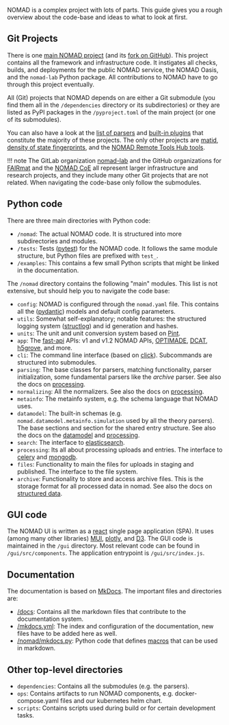 NOMAD is a complex project with lots of parts. This guide gives you a rough overview
about the code-base and ideas to what to look at first.

## Git Projects

There is one [main NOMAD project](https://gitlab.mpcdf.mpg.de/nomad-lab/nomad-FAIR)
(and its [fork on GitHub](https://github.com/nomad-coe/nomad)). This project contains
all the framework and infrastructure code. It instigates all checks, builds, and deployments
for the public NOMAD service, the NOMAD Oasis, and the `nomad-lab` Python package. All
contributions to NOMAD have to go through this project eventually.

All (Git) projects that NOMAD depends on are either a Git submodule (you find
them all in the `/dependencies` directory or its subdirectories) or they are
listed as PyPI packages in the `/pyproject.toml` of the main project (or one of its
submodules).

You can also have a look at the [list of parsers](../reference/parsers.md) and [built-in plugins](../reference/plugins.md)
that constitute the majority of these projects. The only other projects are
[matid](https://github.com/SINGROUP/matid), [density of state fingerprints](https://gitlab.mpcdf.mpg.de/nomad-lab/nomad-dos-fingerprints), and the [NOMAD Remote Tools Hub tools](https://gitlab.mpcdf.mpg.de/nomad-lab/nomad-remote-tools-hub).

!!! note
    The GitLab organization [nomad-lab](https://gitlab.mpcdf.mpg.de/nomad-lab) and the GitHub organizations for [FAIRmat](https://github.com/fairmat-nfdi) and
    the [NOMAD CoE](https://github.com/nomad-coe) all represent larger infrastructure and research projects, and
    they include many other Git projects that are not related. When navigating the
    code-base only follow the submodules.

## Python code

There are three main directories with Python code:

- `/nomad`: The actual NOMAD code. It is structured into more subdirectories and modules.
- `/tests`: Tests ([pytest](https://docs.pytest.org)) for the NOMAD code. It follows the same module structure, but Python files
are prefixed with `test_`.
- `/examples`: This contains a few small Python scripts that might be linked in the documentation.

The `/nomad` directory contains the following "main" modules. This list is not extensive, but
should help you to navigate the code base:

- `config`: NOMAD is configured through the `nomad.yaml` file. This contains all the ([pydantic](https://docs.pydantic.dev/)) models and default config parameters.
- `utils`: Somewhat self-explanatory; notable features: the structured logging system ([structlog](https://www.structlog.org/)) and id generation and hashes.
- `units`: The unit and unit conversion system based on [Pint](https://pint.readthedocs.io).
- `app`: The [fast-api](https://fastapi.tiangolo.com/) APIs: v1 and v1.2 NOMAD APIs, [OPTIMADE](https://www.optimade.org/), [DCAT](https://www.w3.org/TR/vocab-dcat-2/), [h5grove](https://github.com/silx-kit/h5grove), and more.
- `cli`: The command line interface (based on [click](https://click.palletsprojects.com)). Subcommands are structured into submodules.
- `parsing`: The base classes for parsers, matching functionality, parser initialization, some fundamental parsers like the *archive* parser. See also the docs on [processing](../learn/basics.md#parsing).
- `normalizing`: All the normalizers. See also the docs on [processing](../learn/basics.md#normalizing).
- `metainfo`: The metainfo system, e.g. the schema language that NOMAD uses.
- `datamodel`: The built-in schemas (e.g. `nomad.datamodel.metainfo.simulation` used by all the theory parsers). The base sections and section for the shared entry structure. See also the docs on the [datamodel](../learn/data.md) and [processing](../learn/basics.md).
- `search`: The interface to [elasticsearch](https://www.elastic.co/guide/en/enterprise-search/current/start.html).
- `processing`: Its all about processing uploads and entries. The interface to [celery](https://docs.celeryq.dev/en/stable/) and [mongodb](https://www.mongodb.com).
- `files`: Functionality to main the files for uploads in staging and published. The interface to the file system.
- `archive`: Functionality to store and access archive files. This is the storage format for all processed data in nomad. See also the docs on [structured data](../learn/data.md).

## GUI code

The NOMAD UI is written as a [react](https://react.dev/) single page application (SPA). It uses (among many other libraries)
[MUI](https://mui.com/), [plotly](https://plotly.com/python/), and [D3](https://d3js.org/). The GUI code is maintained in the `/gui` directory. Most relevant code
can be found in `/gui/src/components`. The application entrypoint is `/gui/src/index.js`.

## Documentation

The documentation is based on [MkDocs](https://www.mkdocs.org/). The important files
and directories are:

- [/docs](https://gitlab.mpcdf.mpg.de/nomad-lab/nomad-FAIR/-/tree/develop/docs): Contains all the markdown files that contribute to the documentation system.
- [/mkdocs.yml](https://gitlab.mpcdf.mpg.de/nomad-lab/nomad-FAIR/-/tree/develop/mkdocs.yml): The index and configuration of the documentation, new files have to be added here as well.
- [/nomad/mkdocs.py](https://gitlab.mpcdf.mpg.de/nomad-lab/nomad-FAIR/-/tree/develop/nomad/mkdocs.py): Python code that defines [macros](https://mkdocs-macros-plugin.readthedocs.io/) that can be
used in markdown.

## Other top-level directories

- `dependencies`: Contains all the submodules (e.g. the parsers).
- `ops`: Contains artifacts to run NOMAD components, e.g. docker-compose.yaml files and our kubernetes helm chart.
- `scripts`: Contains scripts used during build or for certain development tasks.